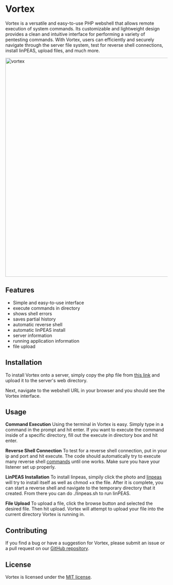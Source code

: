 # Vortex 


Vortex is a versatile and easy-to-use PHP webshell that allows remote execution of system commands. Its customizable and lightweight design provides a clean and intuitive interface for performing a variety of pentesting commands. With Vortex, users can efficiently and securely navigate through the server file system, test for reverse shell connections, install linPEAS, upload files, and much more.

<img width="681" alt="vortex" src="https://user-images.githubusercontent.com/58755251/236601239-b2352905-f3f7-4bfa-bae5-59634e72c170.png">


## Features

- Simple and easy-to-use interface
- execute commands in directory
- shows shell errors
- saves partial history
- automatic reverse shell
- automatic linPEAS install
- server information
- running application information
- file upload

## Installation

To install Vortex onto a server, simply copy the php file from [this link](https://github.com/bear102/Vortex/blob/main/vortex.php) and upload it to the server's web directory.

Next, navigate to the webshell URL in your browser and you should see the Vortex interface.

## Usage

**Command Execution**
Using the terminal in Vortex is easy. Simply type in a command in the prompt and hit enter. If you want to execute the command inside of a specific directory, fill out the execute in directory box and hit enter.

**Reverse Shell Connection**
To test for a reverse shell connection, put in your ip and port and hit execute. The code should automatically try to execute many reverse shell [commands](https://github.com/swisskyrepo/PayloadsAllTheThings/blob/master/Methodology%20and%20Resources/Reverse%20Shell%20Cheatsheet.md) until one works. Make sure you have your listener set up properly.

**LinPEAS Installation**
To install linpeas, simpily click the photo and [linpeas](https://github.com/carlospolop/PEASS-ng) will try to install itself as well as chmod +x the file. After it is complete, you can start a reverse shell and navigate to the temporary directory that it created. From there you can do ./linpeas.sh to run linPEAS.

**File Upload**
To upload a file, click the browse button and selected the desired file. Then hit upload. Vortex will attempt to upload your file into the current directory Vortex is running in.

## Contributing

If you find a bug or have a suggestion for Vortex, please submit an issue or a pull request on our [GitHub repository](https://github.com/bear102/Vortex).

## License

Vortex is licensed under the [MIT license](https://github.com/bear102/Vortex/blob/main/LICENSE).

